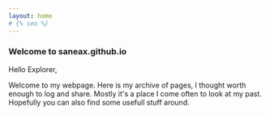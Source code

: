 ```yaml
---
layout: home
# {% seo %}
---
```


### Welcome to saneax.github.io

Hello Explorer,

Welcome to my webpage. Here is my archive of pages, I thought worth enough to
log and share. Mostly it's a place I come often to look at my past. Hopefully
you can also find some usefull stuff around.

